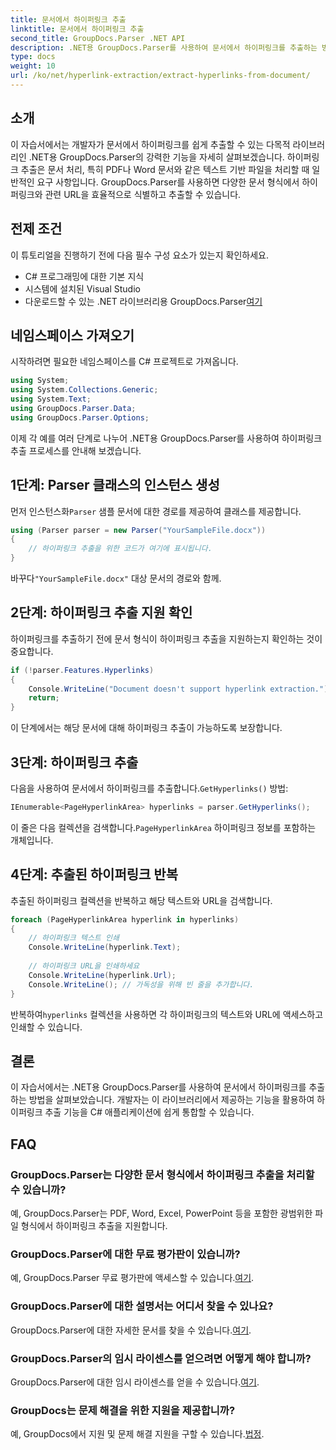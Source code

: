 ```yaml
---
title: 문서에서 하이퍼링크 추출
linktitle: 문서에서 하이퍼링크 추출
second_title: GroupDocs.Parser .NET API
description: .NET용 GroupDocs.Parser를 사용하여 문서에서 하이퍼링크를 추출하는 방법을 알아보세요. 이 간단한 가이드를 통해 C# 애플리케이션을 향상하세요.
type: docs
weight: 10
url: /ko/net/hyperlink-extraction/extract-hyperlinks-from-document/
---
```

## 소개
이 자습서에서는 개발자가 문서에서 하이퍼링크를 쉽게 추출할 수 있는 다목적 라이브러리인 .NET용 GroupDocs.Parser의 강력한 기능을 자세히 살펴보겠습니다. 하이퍼링크 추출은 문서 처리, 특히 PDF나 Word 문서와 같은 텍스트 기반 파일을 처리할 때 일반적인 요구 사항입니다. GroupDocs.Parser를 사용하면 다양한 문서 형식에서 하이퍼링크와 관련 URL을 효율적으로 식별하고 추출할 수 있습니다.
## 전제 조건
이 튜토리얼을 진행하기 전에 다음 필수 구성 요소가 있는지 확인하세요.
- C# 프로그래밍에 대한 기본 지식
- 시스템에 설치된 Visual Studio
-  다운로드할 수 있는 .NET 라이브러리용 GroupDocs.Parser[여기](https://releases.groupdocs.com/parser/net/)
## 네임스페이스 가져오기
시작하려면 필요한 네임스페이스를 C# 프로젝트로 가져옵니다.
```csharp
using System;
using System.Collections.Generic;
using System.Text;
using GroupDocs.Parser.Data;
using GroupDocs.Parser.Options;
```

이제 각 예를 여러 단계로 나누어 .NET용 GroupDocs.Parser를 사용하여 하이퍼링크 추출 프로세스를 안내해 보겠습니다.
## 1단계: Parser 클래스의 인스턴스 생성
 먼저 인스턴스화`Parser` 샘플 문서에 대한 경로를 제공하여 클래스를 제공합니다.
```csharp
using (Parser parser = new Parser("YourSampleFile.docx"))
{
    // 하이퍼링크 추출을 위한 코드가 여기에 표시됩니다.
}
```
 바꾸다`"YourSampleFile.docx"` 대상 문서의 경로와 함께.
## 2단계: 하이퍼링크 추출 지원 확인
하이퍼링크를 추출하기 전에 문서 형식이 하이퍼링크 추출을 지원하는지 확인하는 것이 중요합니다.
```csharp
if (!parser.Features.Hyperlinks)
{
    Console.WriteLine("Document doesn't support hyperlink extraction.");
    return;
}
```
이 단계에서는 해당 문서에 대해 하이퍼링크 추출이 가능하도록 보장합니다.
## 3단계: 하이퍼링크 추출
 다음을 사용하여 문서에서 하이퍼링크를 추출합니다.`GetHyperlinks()` 방법:
```csharp
IEnumerable<PageHyperlinkArea> hyperlinks = parser.GetHyperlinks();
```
 이 줄은 다음 컬렉션을 검색합니다.`PageHyperlinkArea` 하이퍼링크 정보를 포함하는 개체입니다.
## 4단계: 추출된 하이퍼링크 반복
추출된 하이퍼링크 컬렉션을 반복하고 해당 텍스트와 URL을 검색합니다.
```csharp
foreach (PageHyperlinkArea hyperlink in hyperlinks)
{
    // 하이퍼링크 텍스트 인쇄
    Console.WriteLine(hyperlink.Text);
    
    // 하이퍼링크 URL을 인쇄하세요
    Console.WriteLine(hyperlink.Url);
    Console.WriteLine(); // 가독성을 위해 빈 줄을 추가합니다.
}
```
반복하여`hyperlinks` 컬렉션을 사용하면 각 하이퍼링크의 텍스트와 URL에 액세스하고 인쇄할 수 있습니다.
## 결론
이 자습서에서는 .NET용 GroupDocs.Parser를 사용하여 문서에서 하이퍼링크를 추출하는 방법을 살펴보았습니다. 개발자는 이 라이브러리에서 제공하는 기능을 활용하여 하이퍼링크 추출 기능을 C# 애플리케이션에 쉽게 통합할 수 있습니다.

## FAQ
### GroupDocs.Parser는 다양한 문서 형식에서 하이퍼링크 추출을 처리할 수 있습니까?
예, GroupDocs.Parser는 PDF, Word, Excel, PowerPoint 등을 포함한 광범위한 파일 형식에서 하이퍼링크 추출을 지원합니다.
### GroupDocs.Parser에 대한 무료 평가판이 있습니까?
 예, GroupDocs.Parser 무료 평가판에 액세스할 수 있습니다.[여기](https://releases.groupdocs.com/).
### GroupDocs.Parser에 대한 설명서는 어디서 찾을 수 있나요?
 GroupDocs.Parser에 대한 자세한 문서를 찾을 수 있습니다.[여기](https://reference.groupdocs.com/parser/net/).
### GroupDocs.Parser의 임시 라이센스를 얻으려면 어떻게 해야 합니까?
 GroupDocs.Parser에 대한 임시 라이센스를 얻을 수 있습니다.[여기](https://purchase.groupdocs.com/temporary-license/).
### GroupDocs는 문제 해결을 위한 지원을 제공합니까?
 예, GroupDocs에서 지원 및 문제 해결 지원을 구할 수 있습니다.[법정](https://forum.groupdocs.com/c/parser/17).